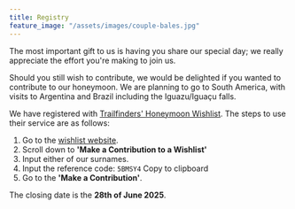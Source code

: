 ```yaml
---
title: Registry
feature_image: "/assets/images/couple-bales.jpg"
---
```

The most important gift to us is having you share our special day; we really appreciate
the effort you're making to join us.

Should you still wish to contribute, we would be delighted if you wanted to contribute
to our honeymoon. We are planning to go to South America, with visits to Argentina
and Brazil including the Iguazu/Iguaçu falls.

We have registered with 
[Trailfinders' Honeymoon Wishlist](https://trailfinders.com/wishlist). The steps to use
their service are as follows:

1. Go to the [wishlist website](https://trailfinders.com/wishlist).
2. Scroll down to **'Make a Contribution to a Wishlist'**
3. Input either of our surnames.
4. Input the reference code: <span class="copiable">`5BMSY4`</span>
   <a class="copy-code-button">Copy to clipboard</a>
5. Go to the **'Make a Contribution'**.

The closing date is the **28th of June 2025**.

<script src="/assets/scripts/copyToClipboard.js"></script>